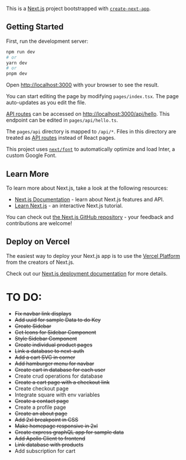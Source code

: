 This is a [Next.js](https://nextjs.org/) project bootstrapped with [`create-next-app`](https://github.com/vercel/next.js/tree/canary/packages/create-next-app).

## Getting Started

First, run the development server:

```bash
npm run dev
# or
yarn dev
# or
pnpm dev
```

Open [http://localhost:3000](http://localhost:3000) with your browser to see the result.

You can start editing the page by modifying `pages/index.tsx`. The page auto-updates as you edit the file.

[API routes](https://nextjs.org/docs/api-routes/introduction) can be accessed on [http://localhost:3000/api/hello](http://localhost:3000/api/hello). This endpoint can be edited in `pages/api/hello.ts`.

The `pages/api` directory is mapped to `/api/*`. Files in this directory are treated as [API routes](https://nextjs.org/docs/api-routes/introduction) instead of React pages.

This project uses [`next/font`](https://nextjs.org/docs/basic-features/font-optimization) to automatically optimize and load Inter, a custom Google Font.

## Learn More

To learn more about Next.js, take a look at the following resources:

- [Next.js Documentation](https://nextjs.org/docs) - learn about Next.js features and API.
- [Learn Next.js](https://nextjs.org/learn) - an interactive Next.js tutorial.

You can check out [the Next.js GitHub repository](https://github.com/vercel/next.js/) - your feedback and contributions are welcome!

## Deploy on Vercel

The easiest way to deploy your Next.js app is to use the [Vercel Platform](https://vercel.com/new?utm_medium=default-template&filter=next.js&utm_source=create-next-app&utm_campaign=create-next-app-readme) from the creators of Next.js.

Check out our [Next.js deployment documentation](https://nextjs.org/docs/deployment) for more details.


# TO DO:
- ~~Fix navbar link displays~~
- ~~Add uuid for sample Data to do Key~~
- ~~Create Sidebar~~
- ~~Get Icons for Sidebar Component~~
- ~~Style Sidebar Component~~
- ~~Create individual product pages~~
- ~~Link a database to next-auth~~
- ~~Add a cart SVG in corner~~
- ~~Add hamburger menu for navbar~~
- ~~Create cart in database for each user~~
- Create crud operations for database
- ~~Create a cart page with a checkout link~~
- Create checkout page
- Integrate square with env variables
- ~~Create a contact page~~
- Create a profile page
- ~~Create an about page~~ 
- ~~Add 2xl breakpoint in CSS~~
- ~~Make homepage responsive in 2xl~~
- ~~Create express graphQL app for sample data~~
- ~~Add Apollo Client to frontend~~
- ~~Link database with products~~
- Add subscription for cart
